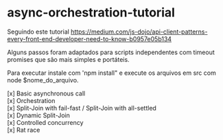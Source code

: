 # async-orchestration-tutorial
Seguindo este tutorial https://medium.com/js-dojo/api-client-patterns-every-front-end-developer-need-to-know-b0957e05b134

Alguns passos foram adaptados para scripts independentes com timeout promises que são mais simples e portáteis.

Para executar instale com 'npm install" e execute os arquivos em src com node $nome_do_arquivo.

[x] Basic asynchronous call  
[x] Orchestration  
[x] Split-Join with fail-fast / Split-Join with all-settled  
[x] Dynamic Split-Join  
[x] Controlled concurrency  
[x] Rat race  
